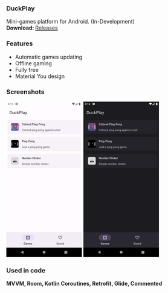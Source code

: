 ### DuckPlay
Mini-games platform for Android. (In-Development)
<br><b>Download: </b><a href="https://github.com/kotleni/DuckPlay/releases">Releases</a> 

### Features
* Automatic games updating
* Offline gaming
* Fully free
* Material You design

### Screenshots
<img src="https://github.com/kotleni/DuckPlay/blob/master/device1.png?raw=true" width=200/>&nbsp;<img src="https://github.com/kotleni/DuckPlay/blob/master/device2.png?raw=true" width=200/>

### Used in code
<b>MVVM, Room, Kotlin Coroutines, Retrofit, Glide, Commented</b>
